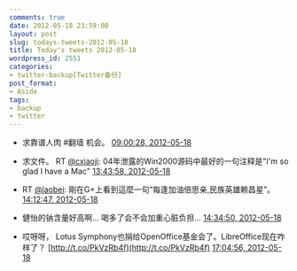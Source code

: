 ```yaml
---
comments: true
date: 2012-05-18 23:59:00
layout: post
slug: todays-tweets-2012-05-18
title: Today's tweets 2012-05-18
wordpress_id: 2551
categories:
- twitter-backup[Twitter备份]
post_format:
- Aside
tags:
- backup
- twitter
---
```





  * 求靠谱人肉 #翻墙 机会。 [09:00:28, 2012-05-18](http://twitter.com/gfrog/statuses/203288914037968896)





  * 求文件。 RT [@cxiaoji](http://twitter.com/cxiaoji): 04年泄露的Win2000源码中最好的一句注释是"I'm so glad I have a Mac" [13:43:58, 2012-05-18](http://twitter.com/gfrog/statuses/203360257542602753)





  * RT [@laobei](http://twitter.com/laobei): 剛在G+上看到這麼一句“每逢加油倍思亲,民族英雄赖昌星”。 [14:12:47, 2012-05-18](http://twitter.com/gfrog/statuses/203367511901749249)





  * 健怡的钠含量好高啊… 喝多了会不会加重心脏负担… [14:34:50, 2012-05-18](http://twitter.com/gfrog/statuses/203373058898137089)





  * 哎呀呀， Lotus Symphony也捐给OpenOffice基金会了。LibreOffice现在咋样了？ [http://t.co/PkVzRb4f](http://t.co/PkVzRb4f) [17:04:56, 2012-05-18](http://twitter.com/gfrog/statuses/203410832338583552)




